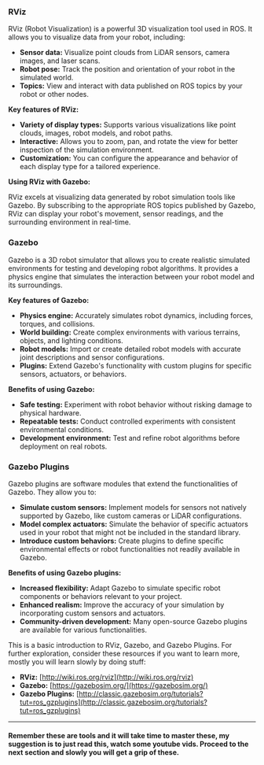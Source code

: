 ### RViz

RViz (Robot Visualization) is a powerful 3D visualization tool used in ROS. It allows you to visualize data from your robot, including:

* **Sensor data:** Visualize point clouds from LiDAR sensors, camera images, and laser scans.
* **Robot pose:** Track the position and orientation of your robot in the simulated world.
* **Topics:** View and interact with data published on ROS topics by your robot or other nodes.

**Key features of RViz:**

* **Variety of display types:** Supports various visualizations like point clouds, images, robot models, and robot paths.
* **Interactive:** Allows you to zoom, pan, and rotate the view for better inspection of the simulation environment.
* **Customization:** You can configure the appearance and behavior of each display type for a tailored experience.

**Using RViz with Gazebo:**

RViz excels at visualizing data generated by robot simulation tools like Gazebo. By subscribing to the appropriate ROS topics published by Gazebo, RViz can display your robot's movement, sensor readings, and the surrounding environment in real-time.

### Gazebo

Gazebo is a 3D robot simulator that allows you to create realistic simulated environments for testing and developing robot algorithms. It provides a physics engine that simulates the interaction between your robot model and its surroundings.

**Key features of Gazebo:**

* **Physics engine:** Accurately simulates robot dynamics, including forces, torques, and collisions.
* **World building:** Create complex environments with various terrains, objects, and lighting conditions.
* **Robot models:** Import or create detailed robot models with accurate joint descriptions and sensor configurations.
* **Plugins:** Extend Gazebo's functionality with custom plugins for specific sensors, actuators, or behaviors.

**Benefits of using Gazebo:**

* **Safe testing:** Experiment with robot behavior without risking damage to physical hardware.
* **Repeatable tests:** Conduct controlled experiments with consistent environmental conditions.
* **Development environment:** Test and refine robot algorithms before deployment on real robots.

### Gazebo Plugins

Gazebo plugins are software modules that extend the functionalities of Gazebo. They allow you to:

* **Simulate custom sensors:** Implement models for sensors not natively supported by Gazebo, like custom cameras or LiDAR configurations.
* **Model complex actuators:** Simulate the behavior of specific actuators used in your robot that might not be included in the standard library.
* **Introduce custom behaviors:** Create plugins to define specific environmental effects or robot functionalities not readily available in Gazebo.

**Benefits of using Gazebo plugins:**

* **Increased flexibility:** Adapt Gazebo to simulate specific robot components or behaviors relevant to your project.
* **Enhanced realism:** Improve the accuracy of your simulation by incorporating custom sensors and actuators.
* **Community-driven development:** Many open-source Gazebo plugins are available for various functionalities.


This is a basic introduction to RViz, Gazebo, and Gazebo Plugins.  For further exploration, consider these resources if you want to learn more, mostly you will learn slowly by doing stuff:

* **RViz:** [http://wiki.ros.org/rviz](http://wiki.ros.org/rviz)
* **Gazebo:** [https://gazebosim.org/](https://gazebosim.org/)
* **Gazebo Plugins:** [http://classic.gazebosim.org/tutorials?tut=ros_gzplugins](http://classic.gazebosim.org/tutorials?tut=ros_gzplugins)

---
#### Remember these are tools and it will take time to master these, my suggestion is to just read this, watch some youtube vids. Proceed to the next section and slowly you will get a grip of these.
